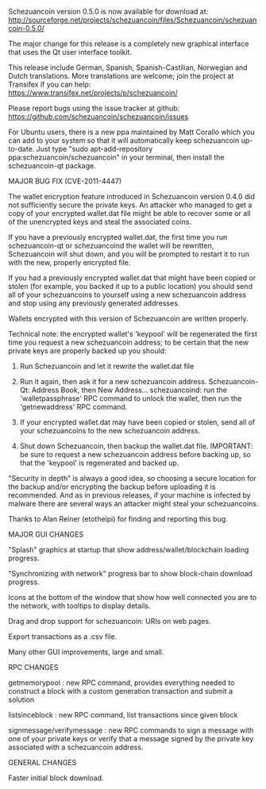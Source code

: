 Schezuancoin version 0.5.0 is now available for download at:
http://sourceforge.net/projects/schezuancoin/files/Schezuancoin/schezuancoin-0.5.0/

The major change for this release is a completely new graphical interface that uses the Qt user interface toolkit.

This release include German, Spanish, Spanish-Castilian, Norwegian and Dutch translations. More translations are welcome; join the project at Transifex if you can help:
https://www.transifex.net/projects/p/schezuancoin/

Please report bugs using the issue tracker at github:
https://github.com/schezuancoin/schezuancoin/issues

For Ubuntu users, there is a new ppa maintained by Matt Corallo which you can add to your system so that it will automatically keep schezuancoin up-to-date.  Just type "sudo apt-add-repository ppa:schezuancoin/schezuancoin" in your terminal, then install the schezuancoin-qt package.

MAJOR BUG FIX  (CVE-2011-4447)

The wallet encryption feature introduced in Schezuancoin version 0.4.0 did not sufficiently secure the private keys. An attacker who
managed to get a copy of your encrypted wallet.dat file might be able to recover some or all of the unencrypted keys and steal the
associated coins.

If you have a previously encrypted wallet.dat, the first time you run schezuancoin-qt or schezuancoind the wallet will be rewritten, Schezuancoin will
shut down, and you will be prompted to restart it to run with the new, properly encrypted file.

If you had a previously encrypted wallet.dat that might have been copied or stolen (for example, you backed it up to a public
location) you should send all of your schezuancoins to yourself using a new schezuancoin address and stop using any previously generated addresses.

Wallets encrypted with this version of Schezuancoin are written properly.

Technical note: the encrypted wallet's 'keypool' will be regenerated the first time you request a new schezuancoin address; to be certain that the
new private keys are properly backed up you should:

1. Run Schezuancoin and let it rewrite the wallet.dat file

2. Run it again, then ask it for a new schezuancoin address.
Schezuancoin-Qt: Address Book, then New Address...
schezuancoind: run the 'walletpassphrase' RPC command to unlock the wallet,  then run the 'getnewaddress' RPC command.

3. If your encrypted wallet.dat may have been copied or stolen, send  all of your schezuancoins to the new schezuancoin address.

4. Shut down Schezuancoin, then backup the wallet.dat file.
IMPORTANT: be sure to request a new schezuancoin address before backing up, so that the 'keypool' is regenerated and backed up.

"Security in depth" is always a good idea, so choosing a secure location for the backup and/or encrypting the backup before uploading it is recommended. And as in previous releases, if your machine is infected by malware there are several ways an attacker might steal your schezuancoins.

Thanks to Alan Reiner (etotheipi) for finding and reporting this bug.

MAJOR GUI CHANGES

"Splash" graphics at startup that show address/wallet/blockchain loading progress.

"Synchronizing with network" progress bar to show block-chain download progress.

Icons at the bottom of the window that show how well connected you are to the network, with tooltips to display details.

Drag and drop support for schezuancoin: URIs on web pages.

Export transactions as a .csv file.

Many other GUI improvements, large and small.

RPC CHANGES

getmemorypool : new RPC command, provides everything needed to construct a block with a custom generation transaction and submit a solution

listsinceblock : new RPC command, list transactions since given block

signmessage/verifymessage : new RPC commands to sign a message with one of your private keys or verify that a message signed by the private key associated with a schezuancoin address.

GENERAL CHANGES

Faster initial block download.
